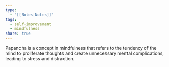 ```yaml
---
type:
  - "[[Notes|Notes]]"
tags:
  - self-improvement
  - mindfulness
share: true
---
```


Papancha is a concept in mindfulness that refers to the tendency of the mind to proliferate thoughts and create unnecessary mental complications, leading to stress and distraction.



